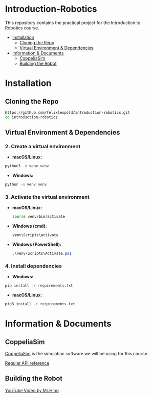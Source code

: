 # Introduction-Robotics

This repository contains the practical project for the Introduction to Robotics course.

- [Installation](#installation)
  - [Cloning the Repo](#cloning-the-repo)
  - [Virtual Environment & Dependencies](#virtual-environment-&-Dependencies)
- [Information & Documents](information-&-documents)
  - [CoppeliaSim](coppeliasim)
  - [Building the Robot](building-the-robot)

# Installation

## Cloning the Repo

```bash
https://github.com/felixleopold/introduction-robotics.git
cd introduction-robotics
```

## Virtual Environment & Dependencies

### 2. Create a virtual environment

- **macOS/Linux:**
```bash
python3 -m venv venv
```

- **Windows:**
```bash
python -m venv venv
```

### 3. Activate the virtual environment

- **macOS/Linux:**

  ```bash
  source venv/bin/activate
  ```

- **Windows (cmd):**

  ```bash
  venv\Scripts\activate
  ```

- **Windows (PowerShell):**

  ```powershell
  .\venv\Scripts\Activate.ps1
  ```

### 4. Install dependencies


- **Windows:**
```bash
pip install -r requirements.txt
```


- **macOS/Linux:**
```bash
pip3 install -r requirements.txt
```


# Information & Documents

## CoppeliaSim

[CoppeliaSim](https://www.coppeliarobotics.com/) is the simulation software we will be using for this course.

[Regular API reference](https://manual.coppeliarobotics.com/en/apiFunctions.htm)

## Building the Robot

[YouTube Video by Mr.Hino](https://www.youtube.com/watch?v=FlnZsZSEvhU)